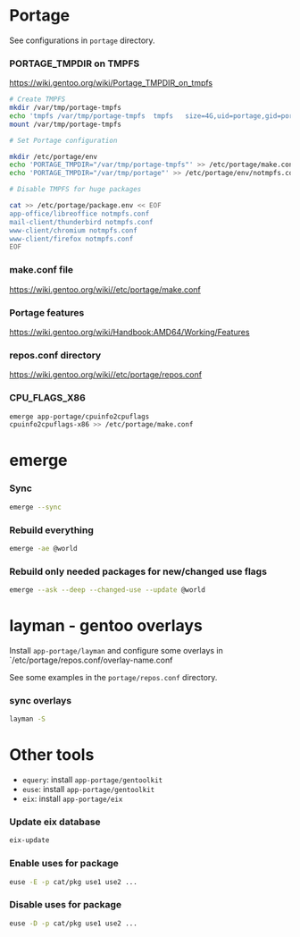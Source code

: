 # Portage

See configurations in `portage` directory.

### PORTAGE_TMPDIR on TMPFS

https://wiki.gentoo.org/wiki/Portage_TMPDIR_on_tmpfs

```bash
# Create TMPFS
mkdir /var/tmp/portage-tmpfs
echo 'tmpfs /var/tmp/portage-tmpfs  tmpfs   size=4G,uid=portage,gid=portage,mode=775,noatime    0 0' >> /etc/fstab
mount /var/tmp/portage-tmpfs

# Set Portage configuration

mkdir /etc/portage/env
echo 'PORTAGE_TMPDIR="/var/tmp/portage-tmpfs"' >> /etc/portage/make.conf
echo 'PORTAGE_TMPDIR="/var/tmp/portage"' >> /etc/portage/env/notmpfs.conf

# Disable TMPFS for huge packages

cat >> /etc/portage/package.env << EOF
app-office/libreoffice notmpfs.conf
mail-client/thunderbird notmpfs.conf
www-client/chromium notmpfs.conf
www-client/firefox notmpfs.conf
EOF
```

### make.conf file

https://wiki.gentoo.org/wiki//etc/portage/make.conf

### Portage features

https://wiki.gentoo.org/wiki/Handbook:AMD64/Working/Features

### repos.conf directory

https://wiki.gentoo.org/wiki//etc/portage/repos.conf

### CPU_FLAGS_X86

```bash
emerge app-portage/cpuinfo2cpuflags
cpuinfo2cpuflags-x86 >> /etc/portage/make.conf
```

# emerge

### Sync

```bash
emerge --sync
```

### Rebuild everything

```bash
emerge -ae @world
```

### Rebuild only needed packages for new/changed use flags

```bash
emerge --ask --deep --changed-use --update @world
```

# layman - gentoo overlays

Install `app-portage/layman` and configure some overlays in `/etc/portage/repos.conf/overlay-name.conf

See some examples in the `portage/repos.conf` directory.


### sync overlays

```bash
layman -S
```

# Other tools

 * `equery`: install `app-portage/gentoolkit`
 * `euse`: install `app-portage/gentoolkit`
 * `eix`: install `app-portage/eix`

### Update eix database

```bash
eix-update
```

### Enable uses for package

```bash
euse -E -p cat/pkg use1 use2 ...
```

### Disable uses for package

```bash
euse -D -p cat/pkg use1 use2 ...
```
